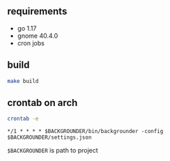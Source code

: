 ## requirements
- go 1.17
- gnome 40.4.0
- cron jobs 

## build
```bash
make build
```

## crontab on arch

```bash 
crontab -e 
```
```
*/1 * * * * $BACKGROUNDER/bin/backgrounder -config $BACKGROUNDER/settings.json
```

`$BACKGROUNDER` is path to project
